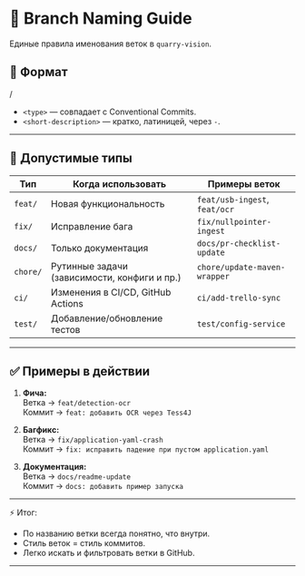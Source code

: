 # 🌿 Branch Naming Guide

Единые правила именования веток в `quarry-vision`.

## 📌 Формат

<type>/<short-description>


- `<type>` — совпадает с Conventional Commits.
- `<short-description>` — кратко, латиницей, через `-`.

---

## 🔖 Допустимые типы

| Тип      | Когда использовать                              | Примеры веток                  |
|----------|-------------------------------------------------|--------------------------------|
| `feat/`  | Новая функциональность                          | `feat/usb-ingest`, `feat/ocr`  |
| `fix/`   | Исправление бага                                | `fix/nullpointer-ingest`       |
| `docs/`  | Только документация                             | `docs/pr-checklist-update`     |
| `chore/` | Рутинные задачи (зависимости, конфиги и пр.)    | `chore/update-maven-wrapper`   |
| `ci/`    | Изменения в CI/CD, GitHub Actions               | `ci/add-trello-sync`           |
| `test/`  | Добавление/обновление тестов                   | `test/config-service`          |

---

## ✅ Примеры в действии

1. **Фича:**  
   Ветка → `feat/detection-ocr`  
   Коммит → `feat: добавить OCR через Tess4J`

2. **Багфикс:**  
   Ветка → `fix/application-yaml-crash`  
   Коммит → `fix: исправить падение при пустом application.yaml`

3. **Документация:**  
   Ветка → `docs/readme-update`  
   Коммит → `docs: добавить пример запуска`

---

⚡ Итог:  
- По названию ветки всегда понятно, что внутри.  
- Стиль веток = стиль коммитов.  
- Легко искать и фильтровать ветки в GitHub.  


---
